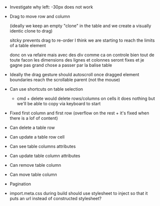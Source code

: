 - Investigate why left: -30px does not work

- Drag to move row and column

  (ideally we keep an empty "clone" in the table and we create a visually identic clone to drag)

  sitcky prevents drag to re-order
  I think we are starting to reach the limits of a table element

  donc on va refaire mais avec des div comme ca on controle bien tout
  de toute facon les dimensions des lignes et colonnes seront fixes
  et je gagne pas grand chose a passer par la balise table

- Ideally the drag gesture should autoscroll once dragged element boundaries reach the scrollable parent (not the mouse)

- Can use shortcuts on table selection
  - cmd + delete would delete rows/columns
    on cells it does nothing but we'll be able to copy via keyboard to start

- Fixed first column and first row (overflow on the rest + it's fixed when there is a lof of content)

- Can delete a table row

- Can update a table row cell

- Can see table columns attributes

- Can update table column attributes

- Can remove table column

- Can move table column

- Pagination

- import.meta.css during build should use stylesheet to inject so that it puts an url instead of constructed stylesheet?
